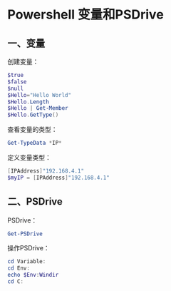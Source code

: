 # Powershell 变量和PSDrive

## 一、变量

创建变量：

```ps1
$true
$false
$null
$Hello="Hello World"
$Hello.Length
$Hello | Get-Member
$Hello.GetType()
```

查看变量的类型：

```ps1
Get-TypeData *IP*
```

定义变量类型：

```ps1
[IPAddress]"192.168.4.1"
$myIP = [IPAddress]"192.168.4.1"
```

## 二、PSDrive

PSDrive：

```ps1
Get-PSDrive
```

操作PSDrive：

```ps1
cd Variable:
cd Env:
echo $Env:Windir
cd C:
```

